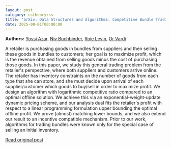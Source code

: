 ```yaml
---
layout: post
category: cstheoryrss
title: "arXiv: Data Structures and Algorithms: Competitive Bundle Trading"
date: 2025-08-01T00:00:00
---
```


**Authors:** [Yossi Azar](https://dblp.uni-trier.de/search?q=Yossi+Azar), [Niv Buchbinder](https://dblp.uni-trier.de/search?q=Niv+Buchbinder), [Roie Levin](https://dblp.uni-trier.de/search?q=Roie+Levin), [Or Vardi](https://dblp.uni-trier.de/search?q=Or+Vardi)

A retailer is purchasing goods in bundles from suppliers and then selling
these goods in bundles to customers; her goal is to maximize profit, which is
the revenue obtained from selling goods minus the cost of purchasing those
goods. In this paper, we study this general trading problem from the retailer's
perspective, where both suppliers and customers arrive online. The retailer has
inventory constraints on the number of goods from each type that she can store,
and she must decide upon arrival of each supplier/customer which goods to
buy/sell in order to maximize profit.
We design an algorithm with logarithmic competitive ratio compared to an
optimal offline solution. We achieve this via an exponential-weight-update
dynamic pricing scheme, and our analysis dual fits the retailer's profit with
respect to a linear programming formulation upper bounding the optimal offline
profit. We prove (almost) matching lower bounds, and we also extend our result
to an incentive compatible mechanism. Prior to our work, algorithms for trading
bundles were known only for the special case of selling an initial inventory.

[Read original post](http://arxiv.org/abs/2507.23047v1)
